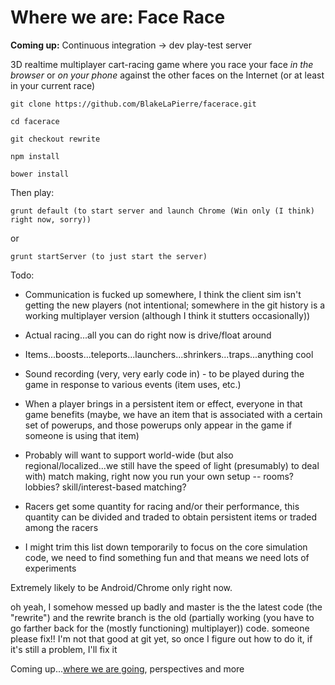 Where we are: Face Race
=======================

**Coming up:** Continuous integration -> dev play-test server

3D realtime multiplayer cart-racing game where you race your face *in the browser* or *on your phone* against the other faces on the Internet (or at least in your current race)


    git clone https://github.com/BlakeLaPierre/facerace.git

    cd facerace
    
    git checkout rewrite

    npm install

    bower install


Then play:

    grunt default (to start server and launch Chrome (Win only (I think) right now, sorry))

or

    grunt startServer (to just start the server)


Todo: 

* Communication is fucked up somewhere, I think the client sim isn't getting the new players (not intentional; somewhere in the git history is a working multiplayer version (although I think it stutters occasionally))

* Actual racing...all you can do right now is drive/float around

* Items...boosts...teleports...launchers...shrinkers...traps...anything cool

* Sound recording (very, very early code in) - to be played during the game in response to various events (item uses, etc.)

* When a player brings in a persistent item or effect, everyone in that game benefits (maybe, we have an item that is associated with a certain set of powerups, and those powerups only appear in the game if someone is using that item)

* Probably will want to support world-wide (but also regional/localized...we still have the speed of light (presumably) to deal with) match making, right now you run your own setup -- rooms? lobbies? skill/interest-based matching?

* Racers get some quantity for racing and/or their performance, this quantity can be divided and traded to obtain persistent items or traded among the racers

* I might trim this list down temporarily to focus on the core simulation code, we need to find something fun and that means we need lots of experiments


Extremely likely to be Android/Chrome only right now.


oh yeah, I somehow messed up badly and master is the the latest code (the "rewrite") and the rewrite branch is the old (partially working (you have to go farther back for the (mostly functioning) multiplayer)) code. someone please fix!! I'm not that good at git yet, so once I figure out how to do it, if it's still a problem, I'll fix it



Coming up...[where we are going](https://github.com/blakelapierre/research), perspectives and more
